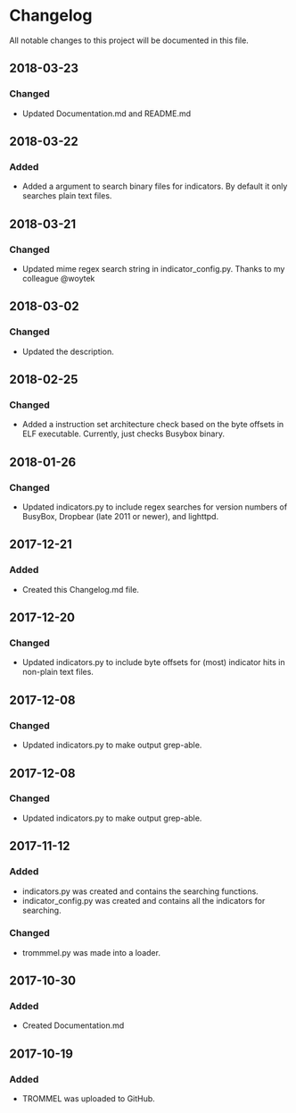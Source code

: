 # Changelog
All notable changes to this project will be documented in this file.

## 2018-03-23
### Changed
- Updated Documentation.md and README.md

## 2018-03-22
### Added
- Added a argument to search binary files for indicators. By default it only searches plain text files.

## 2018-03-21
### Changed
- Updated mime regex search string in indicator_config.py. Thanks to my colleague @woytek

## 2018-03-02
### Changed
- Updated the description.

## 2018-02-25
### Changed
- Added a instruction set architecture check based on the byte offsets in ELF executable. Currently, just checks Busybox binary. 

## 2018-01-26
### Changed
- Updated indicators.py to include regex searches for version numbers of BusyBox, Dropbear (late 2011 or newer), and lighttpd.

## 2017-12-21
### Added
- Created this Changelog.md file. 

## 2017-12-20
### Changed
- Updated indicators.py to include byte offsets for (most) indicator hits in non-plain text files. 

## 2017-12-08
### Changed
- Updated indicators.py to make output grep-able.

## 2017-12-08
### Changed
- Updated indicators.py to make output grep-able.

## 2017-11-12
### Added
- indicators.py was created and contains the searching functions.
- indicator_config.py was created and contains all the indicators for searching.

### Changed
- trommmel.py was made into a loader.

## 2017-10-30
### Added
- Created Documentation.md

## 2017-10-19
### Added
- TROMMEL was uploaded to GitHub.

